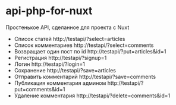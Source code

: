 # api-php-for-nuxt
Простенькое API, сделанное для проекта с Nuxt

- Список статей http://testapi/?select=articles
- Список комментариев http://testapi/?select=comments
- Возвращает один пост по id http://testapi/?put=articles&id=1
- Регистрация http://testapi/?signup=1
- Логин http://testapi/?login=1
- Сохранение http://testapi/?save=articles
- Отправить комментарий http://testapi/?save=comments
- Публикация комментария админом http://testapi/?put=comments&id=1
- Удаление комментария http://testapi/?delete=comments&id=1
